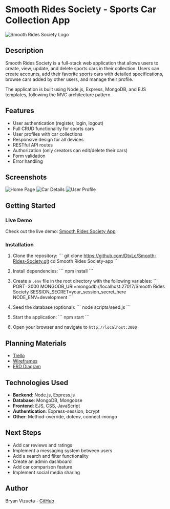 # Smooth Rides Society - Sports Car Collection App

![Smooth Rides Society Logo](https://encrypted-tbn0.gstatic.com/images?q=tbn:ANd9GcRTS-OLFaidDZ_X-oJT9QiXWjxG5uquH2ySSg&s")

## Description

Smooth Rides Society is a full-stack web application that allows users to create, view, update, and delete sports cars in their collection. Users can create accounts, add their favorite sports cars with detailed specifications, browse cars added by other users, and manage their profile.

The application is built using Node.js, Express, MongoDB, and EJS templates, following the MVC architecture pattern.

## Features

- User authentication (register, login, logout)
- Full CRUD functionality for sports cars
- User profiles with car collections
- Responsive design for all devices
- RESTful API routes
- Authorization (only creators can edit/delete their cars)
- Form validation
- Error handling

## Screenshots

![Home Page]()
![Car Details]()
![User Profile]()

## Getting Started

### Live Demo

Check out the live demo: [Smooth Rides Society App]()

### Installation

1. Clone the repository:
   \`\`\`
   git clone https://github.com/DtxLc/Smooth-Rides-Society.git
   cd Smooth Rides Society-app
   \`\`\`

2. Install dependencies:
   \`\`\`
   npm install
   \`\`\`

3. Create a `.env` file in the root directory with the following variables:
   \`\`\`
   PORT=3000
   MONGODB_URI=mongodb://localhost:27017/Smooth Rides Society
   SESSION_SECRET=your_session_secret_here
   NODE_ENV=development
   \`\`\`

4. Seed the database (optional):
   \`\`\`
   node scripts/seed.js
   \`\`\`

5. Start the application:
   \`\`\`
   npm start
   \`\`\`

6. Open your browser and navigate to `http://localhost:3000`

## Planning Materials

- [Trello](https://trello.com/b/gMWa4V2W/smooth-rides-society)
- [Wireframes]()
- [ERD Diagram]()

## Technologies Used

- **Backend**: Node.js, Express.js
- **Database**: MongoDB, Mongoose
- **Frontend**: EJS, CSS, JavaScript
- **Authentication**: Express-session, bcrypt
- **Other**: Method-override, dotenv, connect-mongo

## Next Steps

- Add car reviews and ratings
- Implement a messaging system between users
- Add a search and filter functionality
- Create an admin dashboard
- Add car comparison feature
- Implement social media sharing

## Author

Bryan Vizueta - [GitHub](https://github.com/DtxLc) 
